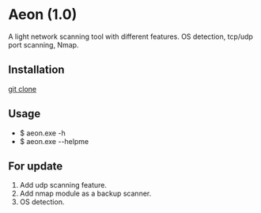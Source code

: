 # Aeon (1.0)
A light network scanning tool with different features. OS detection, tcp/udp port scanning, Nmap.

## Installation
[git clone ](https://github.com/ReKaslan/Aeon.git)

## Usage
* $ aeon.exe -h 
* $ aeon.exe --helpme

## For update
1. Add udp scanning feature.
2. Add nmap module as a backup scanner.
3. OS detection.

